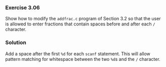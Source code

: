 ### Exercise 3.06
Show how to modify the `addfrac.c` program of Section 3.2 so that the user is
allowed to enter fractions that contain spaces before and after each `/`
character.

### Solution
Add a space after the first `%d` for each `scanf` statement. This will allow
pattern matching for whitespace between the two `%d`s and the `/` character.
